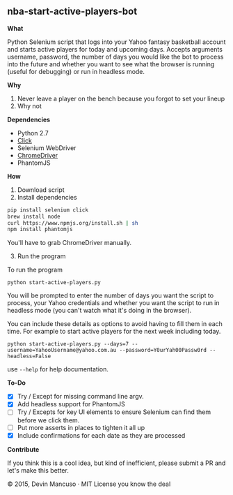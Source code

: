 ## nba-start-active-players-bot

**What**

Python Selenium script that logs into your Yahoo fantasy basketball account and starts active players for today and upcoming days. Accepts arguments username, password, the number of days you would like the bot to process into the future and whether you want to see what the browser is running (useful for debugging) or run in headless mode.

**Why**

1. Never leave a player on the bench because you forgot to set your lineup
2. Why not

**Dependencies**

* Python 2.7
* [Click](http://click.pocoo.org/)
* Selenium WebDriver
* [ChromeDriver](https://sites.google.com/a/chromium.org/chromedriver/downloads)
* PhantomJS

**How**

1. Download script
2. Install dependencies

```bash
pip install selenium click 
brew install node
curl https://www.npmjs.org/install.sh | sh
npm install phantomjs
```

You'll have to grab ChromeDriver manually.

3. Run the program

To run the program

`python start-active-players.py`

You will be prompted to enter the number of days you want the script to process, your Yahoo credentials and whether you want the script to run in headless mode (you can't watch what it's doing in the browser). 

You can include these details as options to avoid having to fill them in each time. For example to start active players for the next week including today.

`python start-active-players.py --days=7 --username=YahooUsername@yahoo.com.au --password=Y0urYah00Passw0rd --headless=False`

use `--help` for help documentation.

**To-Do**

- [x] Try / Except for missing command line argv.
- [x] Add headless support for PhantomJS
- [ ] Try / Excepts for key UI elements to ensure Selenium can find them before we click them.
- [ ] Put more asserts in places to tighten it all up
- [x] Include confirmations for each date as they are processed

**Contribute**

If you think this is a cool idea, but kind of inefficient, please submit a PR and let's make this better.

© 2015, Devin Mancuso · MIT License you know the deal
